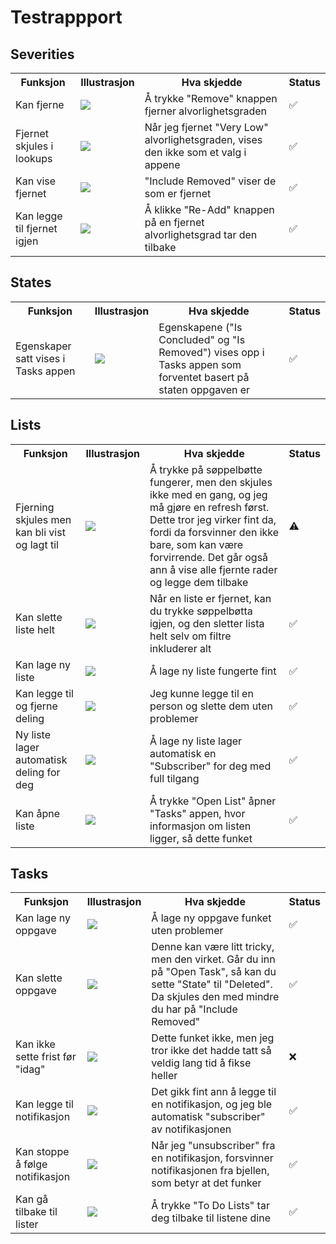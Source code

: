 # Testrappport
## Severities
<table>
  <th>Funksjon</th>
  <th>Illustrasjon</th>
  <th>Hva skjedde</th>
  <th>Status</th>
  <tr>
    <td>Kan fjerne</td>
    <td><img src="https://github.com/user-attachments/assets/e340115a-397a-4c06-ac72-a5ea2e85536c"/></td>
    <td>Å trykke "Remove" knappen fjerner alvorlighetsgraden</td>
    <td>✅</td>
  </tr>
  <tr>
    <td>Fjernet skjules i lookups</td>
    <td><img src="https://github.com/user-attachments/assets/d701d73c-50d9-481e-9c11-d9853ba8fac1"/></td>
    <td>Når jeg fjernet "Very Low" alvorlighetsgraden, vises den ikke som et valg i appene</td>
    <td>✅</td>
  </tr>
  <tr>
    <td>Kan vise fjernet</td>
    <td><img src="https://github.com/user-attachments/assets/61dc8e66-d58d-4a83-aa28-1c75d6fe8997"/></td>
    <td>"Include Removed" viser de som er fjernet</td>
    <td>✅</td>
  </tr>
  <tr>
    <td>Kan legge til fjernet igjen</td>
    <td><img src="https://github.com/user-attachments/assets/42d4a20d-bb87-4952-84b5-795d5a7e7948"/></td>
    <td>Å klikke "Re-Add" knappen på en fjernet alvorlighetsgrad tar den tilbake</td>
    <td>✅</td>
  </tr>
</table>

## States
<table>
  <th>Funksjon</th>
  <th>Illustrasjon</th>
  <th>Hva skjedde</th>
  <th>Status</th>
  <tr>
    <td>Egenskaper satt vises i Tasks appen</td>
    <td><img src="https://github.com/user-attachments/assets/1011efa3-81de-4ac0-8151-83828e93d12a"/></td>
    <td>Egenskapene ("Is Concluded" og "Is Removed") vises opp i Tasks appen som forventet basert på staten oppgaven er</td>
    <td>✅</td>
  </tr>
</table>

## Lists
<table>
  <th>Funksjon</th>
  <th>Illustrasjon</th>
  <th>Hva skjedde</th>
  <th>Status</th>
  <tr>
    <td>Fjerning skjules men kan bli vist og lagt til</td>
    <td><img src="https://github.com/user-attachments/assets/14ad6b24-6301-4849-a666-70e686e8a3d8"/></td>
    <td>Å trykke på søppelbøtte fungerer, men den skjules ikke med en gang, og jeg må gjøre en refresh først. Dette tror jeg virker fint da, fordi da forsvinner den ikke bare, som kan være forvirrende. Det går også ann å vise alle fjernte rader og legge dem tilbake</td>
    <td>⚠️</td>
  </tr>
  <tr>
    <td>Kan slette liste helt</td>
    <td><img src="https://github.com/user-attachments/assets/5cc2888b-1eff-423f-9f71-41d5fdfa8d18"/></td>
    <td>Når en liste er fjernet, kan du trykke søppelbøtta igjen, og den sletter lista helt selv om filtre inkluderer alt</td>
    <td>✅</td>
  </tr>
  <tr>
    <td>Kan lage ny liste</td>
    <td><img src="https://github.com/user-attachments/assets/f065fa44-2498-4ac3-9a09-baef36bf6c91"/></td>
    <td>Å lage ny liste fungerte fint</td>
    <td>✅</td>
  </tr>
  <tr>
    <td>Kan legge til og fjerne deling</td>
    <td><img src="https://github.com/user-attachments/assets/9d6d3d49-a0b4-4630-92de-afada741afd0"/></td>
    <td>Jeg kunne legge til en person og slette dem uten problemer</td>
    <td>✅</td>
  </tr>
  <tr>
    <td>Ny liste lager automatisk deling for deg</td>
    <td><img src="https://github.com/user-attachments/assets/9c25e855-2368-4f71-89b4-f13bef810b77"/></td>
    <td>Å lage ny liste lager automatisk en "Subscriber" for deg med full tilgang</td>
    <td>✅</td>
  </tr>
  <tr>
    <td>Kan åpne liste</td>
    <td><img src="https://github.com/user-attachments/assets/2b5faba7-7b6f-46ea-bb7f-6efe0590f2da"/></td>
    <td>Å trykke "Open List" åpner "Tasks" appen, hvor informasjon om listen ligger, så dette funket</td>
    <td>✅</td>
  </tr>
</table>

## Tasks
<table>
  <th>Funksjon</th>
  <th>Illustrasjon</th>
  <th>Hva skjedde</th>
  <th>Status</th>
  <tr>
    <td>Kan lage ny oppgave</td>
    <td><img src="https://github.com/user-attachments/assets/f9bdb2c4-3876-424d-bda9-9ab17375054a"/></td>
    <td>Å lage ny oppgave funket uten problemer</td>
    <td>✅</td>
  </tr>
  <tr>
    <td>Kan slette oppgave</td>
    <td><img src="https://github.com/user-attachments/assets/ffe2e1b7-a8b8-49c5-aac3-a5ef3ec50930"/></td>
    <td>Denne kan være litt tricky, men den virket. Går du inn på "Open Task", så kan du sette "State" til "Deleted". Da skjules den med mindre du har på "Include Removed"</td>
    <td>✅</td>
  </tr>
  <tr>
    <td>Kan ikke sette frist før "idag"</td>
    <td><img src="https://github.com/user-attachments/assets/1422c200-5be2-4eaf-95d2-8bfd43a51232"/></td>
    <td>Dette funket ikke, men jeg tror ikke det hadde tatt så veldig lang tid å fikse heller</td>
    <td>❌</td>
  </tr>
  <tr>
    <td>Kan legge til notifikasjon</td>
    <td><img src="https://github.com/user-attachments/assets/7b7ea36f-b3e2-4f63-8117-196bfdfe1928"/></td>
    <td>Det gikk fint ann å legge til en notifikasjon, og jeg ble automatisk "subscriber" av notifikasjonen</td>
    <td>✅</td>
  </tr>
  <tr>
    <td>Kan stoppe å følge notifikasjon</td>
    <td><img src="https://github.com/user-attachments/assets/737b95f2-25ae-4ed7-9f4d-93bc8b10ec18"/></td>
    <td>Når jeg "unsubscriber" fra en notifikasjon, forsvinner notifikasjonen fra bjellen, som betyr at det funker</td>
    <td>✅</td>
  </tr>
  <tr>
    <td>Kan gå tilbake til lister</td>
    <td><img src="https://github.com/user-attachments/assets/989f5a67-6f4f-4bdd-9ace-d6fa041a5a4e"/></td>
    <td>Å trykke "To Do Lists" tar deg tilbake til listene dine</td>
    <td>✅</td>
  </tr>
</table>
